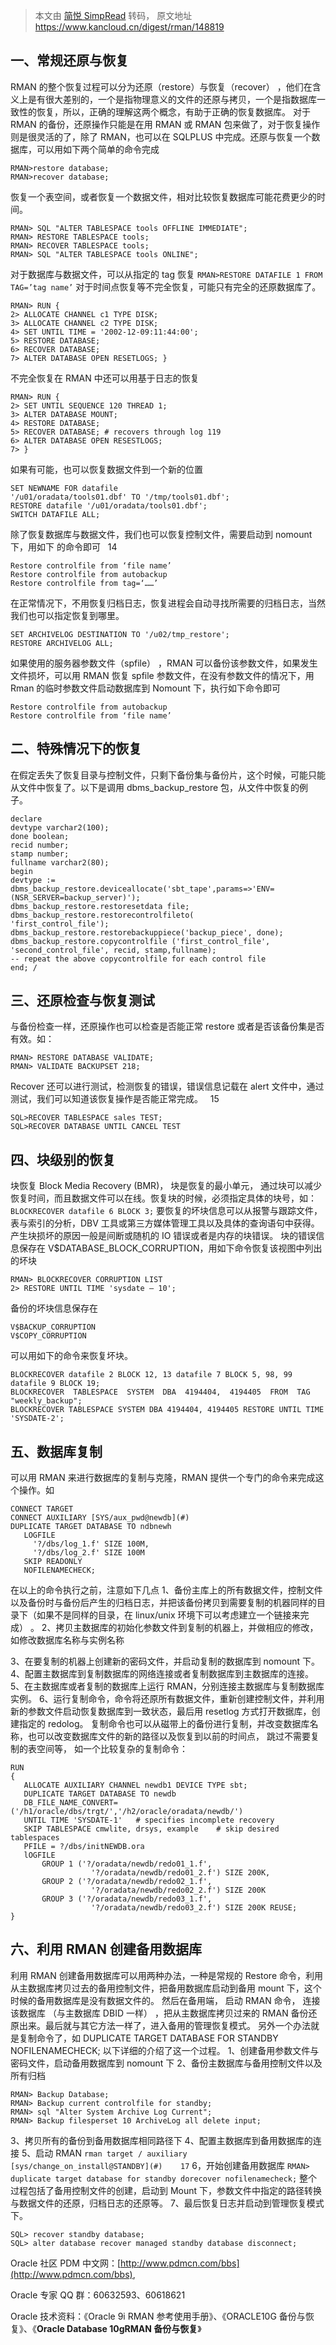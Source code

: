 > 本文由 [简悦 SimpRead](http://ksria.com/simpread/) 转码， 原文地址 https://www.kancloud.cn/digest/rman/148819

## <a id="_0"></a>一、常规还原与恢复

RMAN 的整个恢复过程可以分为还原（restore）与恢复（recover） ，他们在含义上是有很大差别的，一个是指物理意义的文件的还原与拷贝，一个是指数据库一致性的恢复，所以，正确的理解这两个概念，有助于正确的恢复数据库。
对于 RMAN 的备份，还原操作只能是在用 RMAN 或 RMAN 包来做了，对于恢复操作则是很灵活的了，除了 RMAN，也可以在 SQLPLUS 中完成。还原与恢复一个数据库，可以用如下两个简单的命令完成

```
RMAN>restore database;   
RMAN>recover database;   

```

恢复一个表空间，或者恢复一个数据文件，相对比较恢复数据库可能花费更少的时间。

```
RMAN> SQL "ALTER TABLESPACE tools OFFLINE IMMEDIATE";   
RMAN> RESTORE TABLESPACE tools;   
RMAN> RECOVER TABLESPACE tools;   
RMAN> SQL "ALTER TABLESPACE tools ONLINE";   

```

对于数据库与数据文件，可以从指定的 tag 恢复
`RMAN>RESTORE DATAFILE 1 FROM TAG=’tag name’`
对于时间点恢复等不完全恢复，可能只有完全的还原数据库了。

```
RMAN> RUN {   
2> ALLOCATE CHANNEL c1 TYPE DISK;   
3> ALLOCATE CHANNEL c2 TYPE DISK;   
4> SET UNTIL TIME = '2002-12-09:11:44:00';   
5> RESTORE DATABASE;   
6> RECOVER DATABASE;   
7> ALTER DATABASE OPEN RESETLOGS; }   

```

不完全恢复在 RMAN 中还可以用基于日志的恢复

```
RMAN> RUN {   
2> SET UNTIL SEQUENCE 120 THREAD 1;   
3> ALTER DATABASE MOUNT;   
4> RESTORE DATABASE;   
5> RECOVER DATABASE; # recovers through log 119   
6> ALTER DATABASE OPEN RESESTLOGS;   
7> }   

```

如果有可能，也可以恢复数据文件到一个新的位置

```
SET NEWNAME FOR datafile   
'/u01/oradata/tools01.dbf' TO '/tmp/tools01.dbf';   
RESTORE datafile '/u01/oradata/tools01.dbf';   
SWITCH DATAFILE ALL;   

```

除了恢复数据库与数据文件，我们也可以恢复控制文件，需要启动到 nomount 下，用如下
的命令即可   14

```
Restore controlfile from ‘file name’   
Restore controlfile from autobackup   
Restore controlfile from tag=‘……’   

```

在正常情况下，不用恢复归档日志，恢复进程会自动寻找所需要的归档日志，当然我们也可以指定恢复到哪里。

```
SET ARCHIVELOG DESTINATION TO '/u02/tmp_restore';   
RESTORE ARCHIVELOG ALL;   

```

如果使用的服务器参数文件（spfile） ，RMAN 可以备份该参数文件，如果发生文件损坏，可以用 RMAN 恢复 spfile 参数文件，在没有参数文件的情况下，用 Rman 的临时参数文件启动数据库到 Nomount 下，执行如下命令即可

```
Restore controlfile from autobackup    
Restore controlfile from ‘file name’   

```

## <a id="_60"></a>二、特殊情况下的恢复

在假定丢失了恢复目录与控制文件，只剩下备份集与备份片，这个时候，可能只能从文件中恢复了。以下是调用 dbms_backup_restore 包，从文件中恢复的例子。

```
declare   
devtype varchar2(100);   
done boolean;   
recid number;   
stamp number;   
fullname varchar2(80);   
begin   
devtype :=   
dbms_backup_restore.deviceallocate('sbt_tape',params=>'ENV=   
(NSR_SERVER=backup_server)');   
dbms_backup_restore.restoresetdata file;   
dbms_backup_restore.restorecontrolfileto(   
'first_control_file');   
dbms_backup_restore.restorebackuppiece('backup_piece', done);   
dbms_backup_restore.copycontrolfile ('first_control_file',   
'second_control_file', recid, stamp,fullname);   
-- repeat the above copycontrolfile for each control file   
end; /   

```

## <a id="_82"></a>三、还原检查与恢复测试

与备份检查一样，还原操作也可以检查是否能正常 restore 或者是否该备份集是否有效。如：

```
RMAN> RESTORE DATABASE VALIDATE;   
RMAN> VALIDATE BACKUPSET 218;   

```

Recover 还可以进行测试，检测恢复的错误，错误信息记载在 alert 文件中，通过测试，我们可以知道该恢复操作是否能正常完成。   15

```
SQL>RECOVER TABLESPACE sales TEST;   
SQL>RECOVER DATABASE UNTIL CANCEL TEST   

```

## <a id="_93"></a>四、块级别的恢复

块恢复 Block Media Recovery (BMR)， 块是恢复的最小单元， 通过块可以减少恢复时间，而且数据文件可以在线。恢复块的时候，必须指定具体的块号，如：
`BLOCKRECOVER datafile 6 BLOCK 3;`
要恢复的坏块信息可以从报警与跟踪文件，表与索引的分析，DBV 工具或第三方媒体管理工具以及具体的查询语句中获得。产生块损坏的原因一般是间断或随机的 IO 错误或者是内存的块错误。
块的错误信息保存在 V$DATABASE_BLOCK_CORRUPTION，用如下命令恢复该视图中列出的坏块

```
RMAN> BLOCKRECOVER CORRUPTION LIST   
2> RESTORE UNTIL TIME 'sysdate – 10';   

```

备份的坏块信息保存在

```
V$BACKUP_CORRUPTION   
V$COPY_CORRUPTION   

```

可以用如下的命令来恢复坏块。

```
BLOCKRECOVER datafile 2 BLOCK 12, 13 datafile 7 BLOCK 5, 98, 99 datafile 9 BLOCK 19;  
BLOCKRECOVER  TABLESPACE  SYSTEM  DBA  4194404,  4194405  FROM  TAG   
"weekly_backup";   
BLOCKRECOVER TABLESPACE SYSTEM DBA 4194404, 4194405 RESTORE UNTIL TIME   
'SYSDATE-2';   

```

## <a id="_115"></a>五、数据库复制

可以用 RMAN 来进行数据库的复制与克隆，RMAN 提供一个专门的命令来完成这个操作。如

```
CONNECT TARGET   
CONNECT AUXILIARY [SYS/aux_pwd@newdb](#)  
DUPLICATE TARGET DATABASE TO ndbnewh    
   LOGFILE    
     '?/dbs/log_1.f' SIZE 100M,   
     '?/dbs/log_2.f' SIZE 100M    
   SKIP READONLY    
   NOFILENAMECHECK;   

```

在以上的命令执行之前，注意如下几点
1、备份主库上的所有数据文件，控制文件以及备份时与备份后产生的归档日志，并把该备份拷贝到需要复制的机器同样的目录下（如果不是同样的目录，在 linux/unix 环境下可以考虑建立一个链接来完成） 。
2、拷贝主数据库的初始化参数文件到复制的机器上，并做相应的修改，如修改数据库名称与实例名称

3、在要复制的机器上创建新的密码文件，并启动复制的数据库到 nomount 下。
4、配置主数据库到复制数据库的网络连接或者复制数据库到主数据库的连接。
5、在主数据库或者复制的数据库上运行 RMAN，分别连接主数据库与复制数据库实例。
6、运行复制命令，命令将还原所有数据文件，重新创建控制文件，并利用新的参数文件启动恢复数据库到一致状态，最后用 resetlog 方式打开数据库，创建指定的 redolog。
复制命令也可以从磁带上的备份进行复制，并改变数据库名称，也可以改变数据库文件的新的路径以及恢复到以前的时间点， 跳过不需要复制的表空间等， 如一个比较复杂的复制命令：

```
RUN   
{     
   ALLOCATE AUXILIARY CHANNEL newdb1 DEVICE TYPE sbt;    
   DUPLICATE TARGET DATABASE TO newdb   
   DB_FILE_NAME_CONVERT=('/h1/oracle/dbs/trgt/','/h2/oracle/oradata/newdb/')   
   UNTIL TIME 'SYSDATE-1'   # specifies incomplete recovery   
   SKIP TABLESPACE cmwlite, drsys, example    # skip desired tablespaces   
   PFILE = ?/dbs/initNEWDB.ora   
   lOGFILE   
       GROUP 1 ('?/oradata/newdb/redo01_1.f',    
                  '?/oradata/newdb/redo01_2.f') SIZE 200K,    
       GROUP 2 ('?/oradata/newdb/redo02_1.f',    
                  '?/oradata/newdb/redo02_2.f') SIZE 200K    
       GROUP 3 ('?/oradata/newdb/redo03_1.f',   
                  '?/oradata/newdb/redo03_2.f') SIZE 200K REUSE;   
}   

```

## <a id="_RMAN_154"></a>六、利用 RMAN 创建备用数据库

利用 RMAN 创建备用数据库可以用两种办法，一种是常规的 Restore 命令，利用从主数据库拷贝过去的备用控制文件，把备用数据库启动到备用 mount 下，这个时候的备用数据库是没有数据文件的。 然后在备用端， 启动 RMAN 命令， 连接该数据库 （与主数据库 DBID 一样） ，把从主数据库拷贝过来的 RMAN 备份还原出来。最后就与其它方法一样了，进入备用的管理恢复模式。
另外一个办法就是复制命令了，如
DUPLICATE TARGET DATABASE FOR STANDBY NOFILENAMECHECK;
以下详细的介绍了这一个过程。
1、创建备用参数文件与密码文件，启动备用数据库到 nomount 下
2、备份主数据库与备用控制文件以及所有归档

```
RMAN> Backup Database;   
RMAN> Backup current controlfile for standby;   
RMAN> sql "Alter System Archive Log Current";    
RMAN> Backup filesperset 10 ArchiveLog all delete input;   

```

3、拷贝所有的备份到备用数据库相同路径下
4、配置主数据库到备用数据库的连接
5、启动 RMAN
`rman target / auxiliary [sys/change_on_install@STANDBY](#)    17`
6，开始创建备用数据库
`RMAN> duplicate target database for standby dorecover nofilenamecheck;`
整个过程包括了备用控制文件的创建，启动到 Mount 下，参数文件中指定的路径转换与数据文件的还原，归档日志的还原等。
7、最后恢复日志并启动到管理恢复模式下。

```
SQL> recover standby database;    
SQL> alter database recover managed standby database disconnect;

```

Oracle 社区 PDM 中文网：[http://www.pdmcn.com/bbs](http://www.pdmcn.com/bbs),

Oracle 专家 QQ 群：60632593、60618621

Oracle 技术资料：《Oracle 9i RMAN 参考使用手册》、《ORACLE10G 备份与恢复》、《**Oracle Database 10gRMAN 备份与恢复**》